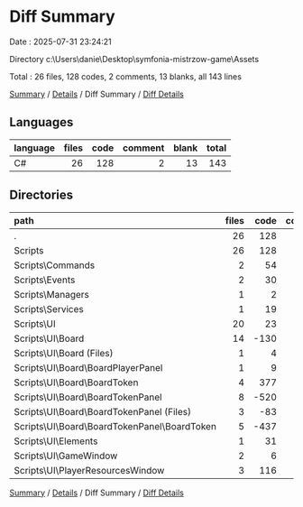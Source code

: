 # Diff Summary

Date : 2025-07-31 23:24:21

Directory c:\\Users\\danie\\Desktop\\symfonia-mistrzow-game\\Assets

Total : 26 files,  128 codes, 2 comments, 13 blanks, all 143 lines

[Summary](results.md) / [Details](details.md) / Diff Summary / [Diff Details](diff-details.md)

## Languages
| language | files | code | comment | blank | total |
| :--- | ---: | ---: | ---: | ---: | ---: |
| C# | 26 | 128 | 2 | 13 | 143 |

## Directories
| path | files | code | comment | blank | total |
| :--- | ---: | ---: | ---: | ---: | ---: |
| . | 26 | 128 | 2 | 13 | 143 |
| Scripts | 26 | 128 | 2 | 13 | 143 |
| Scripts\\Commands | 2 | 54 | 2 | 11 | 67 |
| Scripts\\Events | 2 | 30 | 1 | 4 | 35 |
| Scripts\\Managers | 1 | 2 | 0 | -1 | 1 |
| Scripts\\Services | 1 | 19 | 0 | 3 | 22 |
| Scripts\\UI | 20 | 23 | -1 | -4 | 18 |
| Scripts\\UI\\Board | 14 | -130 | -1 | -34 | -165 |
| Scripts\\UI\\Board (Files) | 1 | 4 | 0 | 0 | 4 |
| Scripts\\UI\\Board\\BoardPlayerPanel | 1 | 9 | 0 | 0 | 9 |
| Scripts\\UI\\Board\\BoardToken | 4 | 377 | 16 | 84 | 477 |
| Scripts\\UI\\Board\\BoardTokenPanel | 8 | -520 | -17 | -118 | -655 |
| Scripts\\UI\\Board\\BoardTokenPanel (Files) | 3 | -83 | 0 | -16 | -99 |
| Scripts\\UI\\Board\\BoardTokenPanel\\BoardToken | 5 | -437 | -17 | -102 | -556 |
| Scripts\\UI\\Elements | 1 | 31 | 0 | 6 | 37 |
| Scripts\\UI\\GameWindow | 2 | 6 | 0 | -1 | 5 |
| Scripts\\UI\\PlayerResourcesWindow | 3 | 116 | 0 | 25 | 141 |

[Summary](results.md) / [Details](details.md) / Diff Summary / [Diff Details](diff-details.md)
